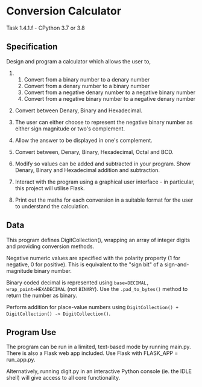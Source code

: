 # Conversion Calculator
Task 1.4.1.f - CPython 3.7 or 3.8

## Specification
Design and program a calculator which allows the user to, 

1. 1. Convert from a binary number to a denary number 
   2. Convert from a denary number to a binary number 
   3. Convert from a negative denary number to a negative binary number 
   4. Convert from a negative binary number to a negative denary number 

2. Convert between Denary, Binary and Hexadecimal. 
3. The user can either choose to represent the negative binary number as either sign magnitude or two's complement. 
4. Allow the answer to be displayed in one's complement. 
5. Convert between, Denary, Binary, Hexadecimal, Octal and BCD. 
6. Modify so values can be added and subtracted in your program. Show Denary, Binary and Hexadecimal addition and subtraction. 
7. Interact with the program using a graphical user interface - in particular, this project will utilise Flask. 
8. Print out the maths for each conversion in a suitable format for the user to understand the calculation. 

## Data

This program defines DigitCollection(), wrapping an array of integer digits and providing conversion methods.

Negative numeric values are specified with the polarity property (1 for negative, 0 for positive).
This is equivalent to the "sign bit" of a sign-and-magnitude binary number.

Binary coded decimal is represented using `base=DECIMAL, wrap_point=HEXADECIMAL` (not `BINARY`).
Use the `.pad_to_bytes()` method to return the number as binary.

Perform addition for place-value numbers using `DigitCollection() + DigitCollection() -> DigitCollection()`.

## Program Use

The program can be run in a limited, text-based mode by running main.py.
There is also a Flask web app included. Use Flask with FLASK_APP = run_app.py.

Alternatively, running digit.py in an interactive Python console (ie. the IDLE shell) will give access to all core functionality.
